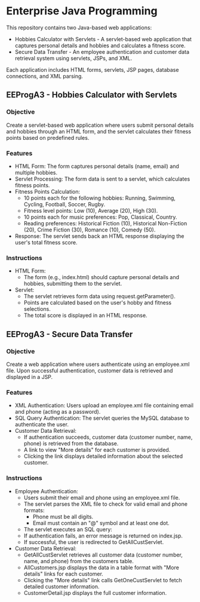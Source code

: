 # Enterprise Java Programming
This repository contains two Java-based web applications:
- Hobbies Calculator with Servlets - A servlet-based web application that captures personal details and hobbies and calculates a fitness score.
- Secure Data Transfer - An employee authentication and customer data retrieval system using servlets, JSPs, and XML.

Each application includes HTML forms, servlets, JSP pages, database connections, and XML parsing.

## EEProgA3 - Hobbies Calculator with Servlets
### Objective
Create a servlet-based web application where users submit personal details and hobbies through an HTML form, and the servlet calculates their fitness points based on predefined rules.
### Features
- HTML Form: The form captures personal details (name, email) and multiple hobbies.
- Servlet Processing: The form data is sent to a servlet, which calculates fitness points.
- Fitness Points Calculation:
    - 10 points each for the following hobbies: Running, Swimming, Cycling, Football, Soccer, Rugby.
    - Fitness level points: Low (10), Average (20), High (30).
    - 10 points each for music preferences: Pop, Classical, Country.
    - Reading preferences: Historical Fiction (10), Historical Non-Fiction (20), Crime Fiction (30), Romance (10), Comedy (50).
- Response: The servlet sends back an HTML response displaying the user's total fitness score.
### Instructions
- HTML Form:
    - The form (e.g., index.html) should capture personal details and hobbies, submitting them to the servlet.
- Servlet:
    - The servlet retrieves form data using request.getParameter().
    - Points are calculated based on the user's hobby and fitness selections.
    - The total score is displayed in an HTML response.

## EEProgA3 - Secure Data Transfer
### Objective
Create a web application where users authenticate using an employee.xml file. Upon successful authentication, customer data is retrieved and displayed in a JSP.
### Features
- XML Authentication: Users upload an employee.xml file containing email and phone (acting as a password).
- SQL Query Authentication: The servlet queries the MySQL database to authenticate the user.
- Customer Data Retrieval:
    - If authentication succeeds, customer data (customer number, name, phone) is retrieved from the database.
    - A link to view "More details" for each customer is provided.
    - Clicking the link displays detailed information about the selected customer.
### Instructions
- Employee Authentication:
    - Users submit their email and phone using an employee.xml file.
    - The servlet parses the XML file to check for valid email and phone formats:
        - Phone must be all digits.
        - Email must contain an "@" symbol and at least one dot.
    - The servlet executes an SQL query:
    - If authentication fails, an error message is returned on index.jsp.
    - If successful, the user is redirected to GetAllCustServlet.
- Customer Data Retrieval:
    - GetAllCustServlet retrieves all customer data (customer number, name, and phone) from the customers table.
    - AllCustomers.jsp displays the data in a table format with "More details" links for each customer.
    - Clicking the "More details" link calls GetOneCustServlet to fetch detailed customer information.
    - CustomerDetail.jsp displays the full customer information.